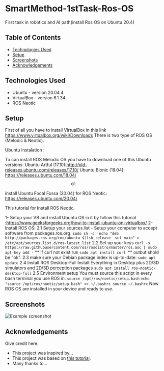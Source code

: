# SmartMethod-1stTask-Ros-OS
First task in robotics and AI path(install Ros OS on Ubuntu 20.4)


## Table of Contents
* [Technologies Used](#technologies-used)
* [Setup](#setup)
* [Screenshots](#Screenshots)
* [Acknowledgements](#acknowledgements)




## Technologies Used
- Ubuntu - version 20.04.4
- VirtualBox - version 6.1.34
- ROS Neotic



## Setup
First of all you have to install VirtualBox in this link https://www.virtualbox.org/wiki/Downloads
There is two type of ROS OS (Melodic & Neotic).

Ubuntu Instalation :

To can install ROS Melodic OS you have to download one of this Ubuntu versions:
Ubuntu Artful (17.10):http://old-releases.ubuntu.com/releases/17.10/
Ubuntu Bionic (18.04): https://releases.ubuntu.com/18.04/

                                  OR
                                  
install Ubuntu Focal Fossa (20.04) for ROS Neotic: https://releases.ubuntu.com/20.04/

This tutorial for Install ROS Neotic.

1- Setup your VB and install Ubuntu OS in it by follow this tutorial :https://www.geeksforgeeks.org/how-to-install-ubuntu-on-virtualbox/
2-Install ROS OS:
   2.1 Setup your sources.list
        - Setup your computer to accept software from packages.ros.org.
        `sudo sh -c 'echo "deb http://packages.ros.org/ros/ubuntu $(lsb_release -sc) main" > /etc/apt/sources.list.d/ros-latest.list`
   2.2 Set up your keys
        `curl -s https://raw.githubusercontent.com/ros/rosdistro/master/ros.asc | sudo apt-key add -`
         ** if curl not exist  run `sudo apt install curl `**
         outbut shold be "ok".
   2.3  make sure your Debian package index is up-to-date:
        `sudo apt update`
   2.4 Install ROS 
       Desktop-Full Install Everything in Desktop plus 2D/3D simulators and 2D/3D perception packages
        `sudo apt install ros-noetic-desktop-full`
   2.5 Environment setup
        You must source this script in every bash terminal you use ROS in.
         `source /opt/ros/noetic/setup.bash`
         `echo "source /opt/ros/noetic/setup.bash" >> ~/.bashrc
          source ~/.bashrc`
Now ROS OS are installed in your device and ready to use.



## Screenshots
![Example screenshot](./img/screenshot.png)
<!-- If you have screenshots you'd like to share, include them here. -->




## Acknowledgements
Give credit here.
- This project was inspired by...
- This project was based on [this tutorial](https://www.example.com).
- Many thanks to...


